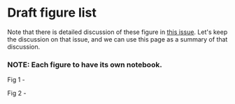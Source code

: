 # Draft figure list

Note that there is detailed discussion of these figure in [this issue]([https://github.com/adele157/easterlies-collaborative-project/issues/37](https://github.com/pedrocol/basal_mom5-collaborative-project/issues/72)). Let's keep the discussion on that issue, and we can use this page as a summary of that discussion.

### NOTE: Each figure to have its own notebook.

Fig 1 - 

Fig 2 - 
